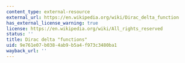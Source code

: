 ```yaml
---
content_type: external-resource
external_url: https://en.wikipedia.org/wiki/Dirac_delta_function
has_external_license_warning: true
license: https://en.wikipedia.org/wiki/All_rights_reserved
status: ''
title: Dirac delta "functions"
uid: 9e761e07-b038-4ab9-b5a4-f973c3480ba1
wayback_url: ''
---
```

